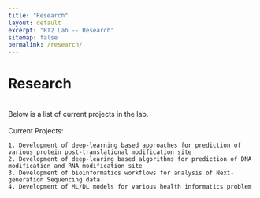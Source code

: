 ```yaml
---
title: "Research"
layout: default
excerpt: "RT2 Lab -- Research"
sitemap: false
permalink: /research/
---
```


<h1>Research</h1>


<br>
Below is a list of current projects in the lab.
<br><br>
Current Projects:
	
    1. Development of deep-learning based approaches for prediction of various protein post-translational modification site
    2. Development of deep-learing based algorithms for prediction of DNA modification and RNA modification site
    3. Development of bioinformatics workflows for analysis of Next-generation Sequencing data
    4. Development of ML/DL models for various health informatics problem
  
